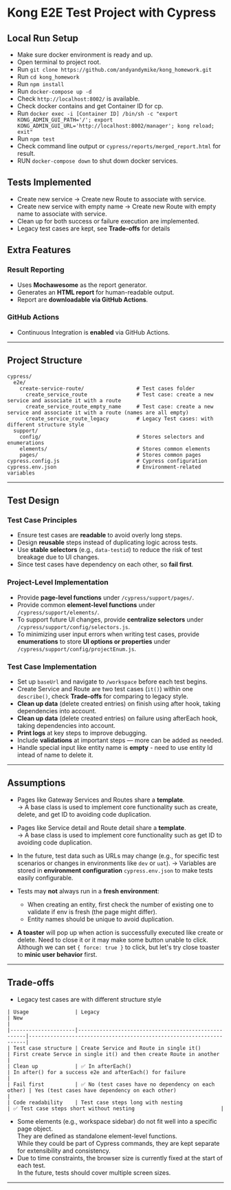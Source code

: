 # Kong E2E Test Project with Cypress

## Local Run Setup
- Make sure docker environment is ready and up.
- Open terminal to project root.
- Run `git clone https://github.com/andyandymike/kong_homework.git`
- Run `cd kong_homework`
- Run `npm install`
- Run `docker-compose up -d`
- Check `http://localhost:8002/` is available.
- Check docker contains and get Container ID for cp.
- Run `docker exec -i [Container ID] /bin/sh -c "export KONG_ADMIN_GUI_PATH='/'; export KONG_ADMIN_GUI_URL='http://localhost:8002/manager'; kong reload; exit"`
- Run `npm test` 
- Check command line output or `cypress/reports/merged_report.html` for result.
- RUN `docker-compose down` to shut down docker services.

## Tests Implemented
- Create new service -> Create new Route to associate with service.
- Create new service with empty name -> Create new Route with empty name to associate with service.
- Clean up for both success or failure execution are implemented.
- Legacy test cases are kept, see **Trade-offs** for details

## Extra Features

### Result Reporting
- Uses **Mochawesome** as the report generator.
- Generates an **HTML report** for human-readable output.
- Report are **downloadable via GitHub Actions**.

### GitHub Actions
- Continuous Integration is **enabled** via GitHub Actions.

---

## Project Structure

```
cypress/
  e2e/
    create-service-route/                 # Test cases folder
      create_service_route                # Test case: create a new service and associate it with a route
      create_service_route_empty_name     # Test case: create a new service and associate it with a route (names are all empty)
      create_service_route_legacy         # Legacy Test cases: with different structure style
  support/
    config/                               # Stores selectors and enumerations
    elements/                             # Stores common elements
    pages/                                # Stores common pages
cypress.config.js                         # Cypress configuration
cypress.env.json                          # Environment-related variables
```

---

## Test Design

### Test Case Principles
- Ensure test cases are **readable** to avoid overly long steps.
- Design **reusable** steps instead of duplicating logic across tests.
- Use **stable selectors** (e.g., `data-testid`) to reduce the risk of test breakage due to UI changes.
- Since test cases have dependency on each other, so **fail first**.

### Project-Level Implementation
- Provide **page-level functions** under `/cypress/support/pages/`.
- Provide common **element-level functions** under `/cypress/support/elements/`.
- To support future UI changes, provide **centralize selectors** under `/cypress/support/config/selectors.js`.
- To minimizing user input errors when writing test cases, provide **enumerations** to store **UI options or properties** under `/cypress/support/config/projectEnum.js`.

### Test Case Implementation
- Set up `baseUrl` and navigate to `/workspace` before each test begins.
- Create Service and Route are two test cases (`it()`) within one `describe()`, check **Trade-offs** for comparing to legacy style.
- **Clean up data** (delete created entries) on finish using after hook, taking dependencies into account.
- **Clean up data** (delete created entries) on failure using afterEach hook, taking dependencies into account.
- **Print logs** at key steps to improve debugging.
- Include **validations** at important steps — more can be added as needed.
- Handle special input like entity name is **empty** - need to use entity Id intead of name to delete it.

---

## Assumptions

- Pages like Gateway Services and Routes share a **template**.  
  → A base class is used to implement core functionality such as create, delete, and get ID to avoiding code duplication.

- Pages like Service detail and Route detail share a **template**.  
  → A base class is used to implement core functionality such as get ID to avoiding code duplication.

- In the future, test data such as URLs may change (e.g., for specific test scenarios or changes in environments like `dev` or `uat`).
  → Variables are stored in **environment configuration** `cypress.env.json` to make tests easily configurable.

- Tests may **not** always run in a **fresh environment**:
  - When creating an entity, first check the number of existing one to validate if env is fresh (the page might differ).
  - Entity names should be unique to avoid duplication.
- **A toaster** will pop up when action is successfully executed like create or delete. Need to close it or it may make some button unable to click.<br>
Although we can set `{ force: true }` to click, but let's try close toaster to **minic user behavior** first.

---

## Trade-offs

- Legacy test cases are with different structure style
```
| Usage               | Legacy                                              | New                                                                 |
|---------------------|-----------------------------------------------------|---------------------------------------------------------------------|
| Test case structure | Create Service and Route in single it()             | First create Servce in single it() and then create Route in another |
| Clean up            | ✅ In afterEach()                                   | In after() for a success e2e and afterEach() for failure            |
| Fail first          | ✅ No (test cases have no dependency on each other) | Yes (test cases have dependency on each other)                      |
| Code readability    | Test case steps long with nesting                   | ✅ Test case steps short without nesting                            |                
```
- Some elements (e.g., workspace sidebar) do not fit well into a specific page object.<br>
They are defined as standalone element-level functions.<br>
While they could be part of Cypress commands, they are kept separate for extensibility and consistency.
- Due to time constraints, the browser size is currently fixed at the start of each test.<br>
In the future, tests should cover multiple screen sizes.

---
